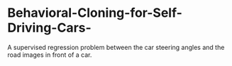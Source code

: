 # Behavioral-Cloning-for-Self-Driving-Cars-
A supervised regression problem between the car steering angles and the road images in front of a car.
